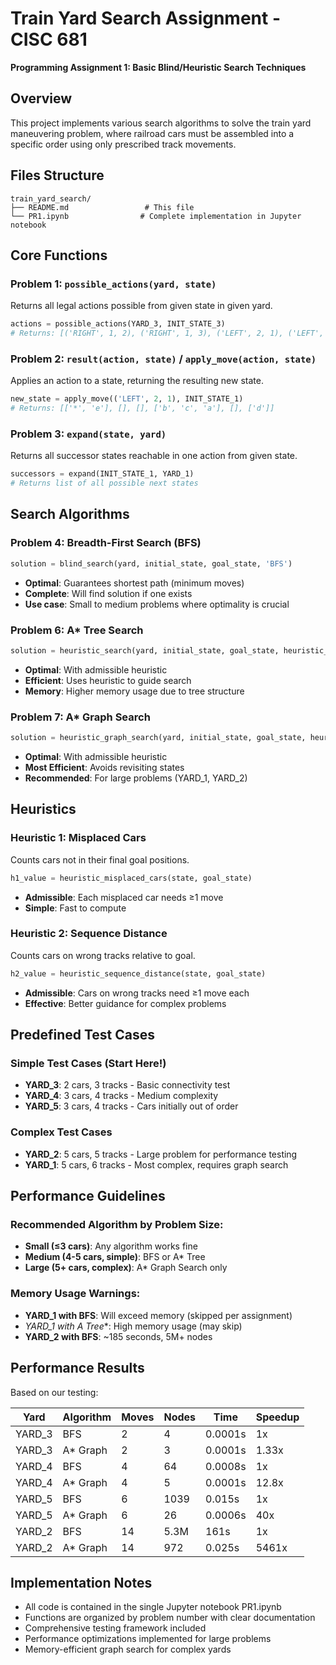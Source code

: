 # Train Yard Search Assignment - CISC 681
**Programming Assignment 1: Basic Blind/Heuristic Search Techniques**

## Overview
This project implements various search algorithms to solve the train yard maneuvering problem, where railroad cars must be assembled into a specific order using only prescribed track movements.

## Files Structure
```
train_yard_search/
├── README.md                 # This file
└── PR1.ipynb                # Complete implementation in Jupyter notebook
```
## Core Functions

### Problem 1: `possible_actions(yard, state)`
Returns all legal actions possible from given state in given yard.
```python
actions = possible_actions(YARD_3, INIT_STATE_3)
# Returns: [('RIGHT', 1, 2), ('RIGHT', 1, 3), ('LEFT', 2, 1), ('LEFT', 3, 1)]
```
### Problem 2: `result(action, state)` / `apply_move(action, state)`
Applies an action to a state, returning the resulting new state.
```python
new_state = apply_move(('LEFT', 2, 1), INIT_STATE_1)
# Returns: [['*', 'e'], [], [], ['b', 'c', 'a'], [], ['d']]
```
### Problem 3: `expand(state, yard)`
Returns all successor states reachable in one action from given state.
```python
successors = expand(INIT_STATE_1, YARD_1)
# Returns list of all possible next states
```
## Search Algorithms

### Problem 4: Breadth-First Search (BFS)
```python
solution = blind_search(yard, initial_state, goal_state, 'BFS')
```
- **Optimal**: Guarantees shortest path (minimum moves)
- **Complete**: Will find solution if one exists
- **Use case**: Small to medium problems where optimality is crucial

### Problem 6: A* Tree Search
```python
solution = heuristic_search(yard, initial_state, goal_state, heuristic_misplaced_cars)
```
- **Optimal**: With admissible heuristic
- **Efficient**: Uses heuristic to guide search
- **Memory**: Higher memory usage due to tree structure

### Problem 7: A* Graph Search
```python
solution = heuristic_graph_search(yard, initial_state, goal_state, heuristic_misplaced_cars)
```
- **Optimal**: With admissible heuristic
- **Most Efficient**: Avoids revisiting states
- **Recommended**: For large problems (YARD_1, YARD_2)

## Heuristics

### Heuristic 1: Misplaced Cars
Counts cars not in their final goal positions.
```python
h1_value = heuristic_misplaced_cars(state, goal_state)
```
- **Admissible**: Each misplaced car needs ≥1 move
- **Simple**: Fast to compute

### Heuristic 2: Sequence Distance  
Counts cars on wrong tracks relative to goal.
```python
h2_value = heuristic_sequence_distance(state, goal_state)
```
- **Admissible**: Cars on wrong tracks need ≥1 move each
- **Effective**: Better guidance for complex problems

## Predefined Test Cases

### Simple Test Cases (Start Here!)
- **YARD_3**: 2 cars, 3 tracks - Basic connectivity test
- **YARD_4**: 3 cars, 4 tracks - Medium complexity  
- **YARD_5**: 3 cars, 4 tracks - Cars initially out of order

### Complex Test Cases
- **YARD_2**: 5 cars, 5 tracks - Large problem for performance testing
- **YARD_1**: 5 cars, 6 tracks - Most complex, requires graph search

## Performance Guidelines

### Recommended Algorithm by Problem Size:
- **Small (≤3 cars)**: Any algorithm works fine
- **Medium (4-5 cars, simple)**: BFS or A* Tree
- **Large (5+ cars, complex)**: A* Graph Search only

### Memory Usage Warnings:
- **YARD_1 with BFS**: Will exceed memory (skipped per assignment)
- **YARD_1 with A* Tree**: High memory usage (may skip)
- **YARD_2 with BFS**: ~185 seconds, 5M+ nodes


## Performance Results

Based on our testing:

| Yard | Algorithm | Moves | Nodes | Time | Speedup |
|------|-----------|-------|-------|------|---------|
| YARD_3 | BFS | 2 | 4 | 0.0001s | 1x |
| YARD_3 | A* Graph | 2 | 3 | 0.0001s | 1.33x |
| YARD_4 | BFS | 4 | 64 | 0.0008s | 1x |
| YARD_4 | A* Graph | 4 | 5 | 0.0001s | 12.8x |
| YARD_5 | BFS | 6 | 1039 | 0.015s | 1x |
| YARD_5 | A* Graph | 6 | 26 | 0.0006s | 40x |
| YARD_2 | BFS | 14 | 5.3M | 161s | 1x |
| YARD_2 | A* Graph | 14 | 972 | 0.025s | 5461x |


## Implementation Notes
- All code is contained in the single Jupyter notebook PR1.ipynb
- Functions are organized by problem number with clear documentation
- Comprehensive testing framework included
- Performance optimizations implemented for large problems
- Memory-efficient graph search for complex yards
